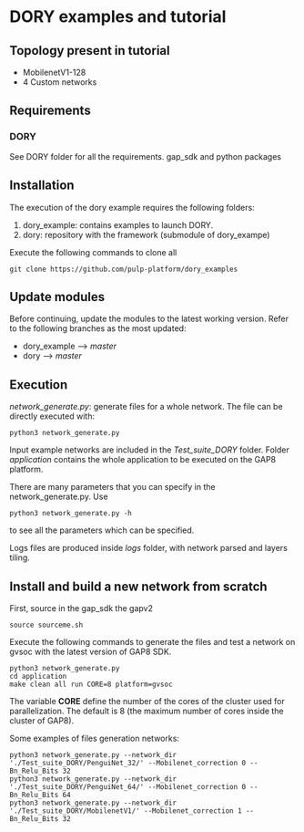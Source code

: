 DORY examples and tutorial
==========================

Topology present in tutorial
----------------------------
* MobilenetV1-128
* 4 Custom networks

Requirements
------------

### DORY
See DORY folder for all the requirements. gap_sdk and python packages

Installation
------------
The execution of the dory example requires the following folders:
1. dory_example: contains examples to launch DORY.
2. dory: repository with the framework (submodule of dory_exampe)

Execute the following commands to clone all 
```
git clone https://github.com/pulp-platform/dory_examples
```

## Update modules
Before continuing, update the modules to the latest working version. Refer to the following branches as the most updated:
* dory_example --> *master*
* dory --> *master*

Execution
---------
*network_generate.py*: generate files for a whole network.
The file can be directly executed with:
```
python3 network_generate.py
```
Input example networks are included in the *Test_suite_DORY* folder.
Folder *application* contains the whole application to be executed on the GAP8 platform.

There are many parameters that you can specify in the network_generate.py.
Use

```
python3 network_generate.py -h
```
to see all the parameters which can be specified.

Logs files are produced inside *logs* folder, with network parsed and layers tiling.

Install and build a new network from scratch
--------------------------------------------
First, source in the gap_sdk the gapv2

```
source sourceme.sh
```
Execute the following commands to generate the files and test a network on gvsoc with the latest version of GAP8 SDK.
```
python3 network_generate.py
cd application
make clean all run CORE=8 platform=gvsoc
```

The variable **CORE** define the number of the cores of the cluster used for parallelization. The default is 8 (the maximum number of cores inside the cluster of GAP8).

Some examples of files generation networks:

```
python3 network_generate.py --network_dir './Test_suite_DORY/PenguiNet_32/' --Mobilenet_correction 0 --Bn_Relu_Bits 32
python3 network_generate.py --network_dir './Test_suite_DORY/PenguiNet_64/' --Mobilenet_correction 0 --Bn_Relu_Bits 64
python3 network_generate.py --network_dir './Test_suite_DORY/MobilenetV1/' --Mobilenet_correction 1 --Bn_Relu_Bits 32
```